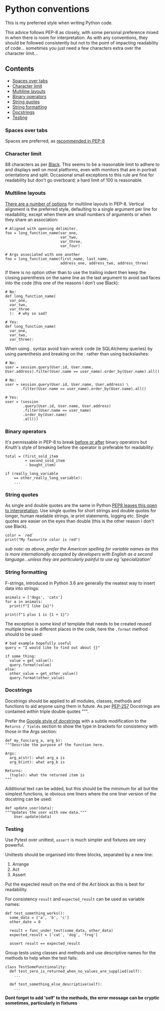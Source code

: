 # Python conventions

This is my preferred style when writing Python code. 

This advice follows PEP-8 as closely, with some personal preference mixed in when there is room for interpretation.
As with any conventions, they should be followed consistently but not to the point of impacting readability of code...
sometimes you just need a few characters extra over the character limit...

## Contents

- [Spaces over tabs](#spaces-over-tabs)
- [Character limit](#character-limit)
- [Multiline layouts](#multiline-layouts)
- [Binary operators](#binary-operators)
- [String quotes](#string-quotes)
- [String formatting](#string-formatting)
- [Docstrings](#docstrings)
- [Testing](#testing)

### Spaces over tabs

Spaces are preferred, as [recommended in PEP-8](https://www.python.org/dev/peps/pep-0008/#tabs-or-spaces)

### Character limit

88 characters as per [Black](https://github.com/psf/black#line-length).
This seems to be a reasonable limit to adhere to and displays well on most platforms, even with monitors that are 
in portrait orientations and split. Occasional small exceptions to this rule are fine for readability but don't go overboard; a hard limit of 100 is reasonable.

### Multiline layouts

[There are a number of options](https://www.python.org/dev/peps/pep-0008/#code-lay-out) for multiline layouts in PEP-8.
Vertical alignment is the preferred style, defaulting to a single argument per line for readability, except when there are small numbers
of arguments or when they share an association:
```
# Aligned with opening delimiter.
foo = long_function_name(var_one,
                         var_two,
                         var_three,
                         var_four)
                         
# Args associated with one another
foo = long_function_name(first_name, last_name,
                         address_one, address_two, address_three)
```
If there is no option other than to use the trailing indent then keep the closing parenthesis on the same line as the last
argument to avoid sad faces into the code (this one of the reasons I don't use Black):
```
# No:
def long_function_name(
  var_one,
  var_two,
  var_three
  ):  # why so sad?

# Yes:
def long_function_name(
  var_one,
  var_two,
  var_three):
```

When using . syntax avoid train-wreck code (ie SQLAlchemy queries) by using parenthesis and breaking on the . rather than using
backslashes:
```
# No:
user = session.query(User.id, User.name, User.address).filter(User.name == user_name).order_by(User.name).all()

# No:
user = session.query(User.id, User.name, User.address) \
       .filter(User.name == user_name).order_by(User.name).all()

# Yes:
user = (session
        .query(User.id, User.name, User.address)
        .filter(User.name == user_name)
        .order_by(User.name)
        .all())
```

### Binary operators

It's permissable in PEP-8 to break [before or after](https://www.python.org/dev/peps/pep-0008/#should-a-line-break-before-or-after-a-binary-operator) binary operators but Knuth's style of breaking before the operator is preferable for readability:
```
total = (first_sold_item
         + second_sold_item
         - bought_item)

if (really_long_variable
    == other_really_long_variable):
    ...
```

### String quotes

As single and double quotes are the same in Python [PEP8 leaves this open to interpretation](https://www.python.org/dev/peps/pep-0008/#string-quotes).
Use single quotes for short strings and double quotes for longer, human readable strings, ie print statements, logging etc. Single quotes are easier on the eyes than double (this is the other reason I don't use Black).
```
color = `red`
print("My favourite color is red")
```
*sub note: as above, prefer the American spelling for variable names as this is more internationally accepted by developers
with English as a second language...unless they are particularly painful to use eg 'specialization'*

### String formatting

F-strings, introduced in Python 3.6 are generally the neatest way to insert data into strings:
```
animals = ['dogs', 'cats']
for a in animals:
  print(f"I like {a}")
  
print(f"1 plus 1 is {1 + 1}")
```

The exception is some kind of template that needs to be created reused multiple times in different places in the code,
here the ```.format``` method should to be used:
```
# bad example hopefully useful
query = "I would like to find out about {}"

if some_thing:
  value = get_value():
  query.format(value)
else:
  other_value = get_other_value()
  query.format(other_value)
```

### Docstrings

Docstrings should be applied to all modules, classes, methods and functions to aid anyone using them in future.
As per [PEP-257](https://www.python.org/dev/peps/pep-0257/) Docstrings are contained within triple double quotes """.

Prefer the [Google style of docstrings](http://google.github.io/styleguide/pyguide.html#381-docstrings)
with a subtle modification to the ```Returns / Yields``` section to show the type in brackets for consistency 
with those in the Args section:
```
def my_func(arg_a, arg_b):
"""Describe the purpose of the function here.

Args:
  arg_a(str): what arg_a is
  arg_b(int): what arg_b is
  
Returns:
  (tuple): what the returned item is
"""
```
Additional text can be added, but this should be the minimum for all but the simplest functions, ie obvious one liners where
the one liner version of the docstring can be used:
```
def update_user(data):
"""Updates the user with new data."""
    User.update(data)
```

### Testing

Use Pytest over unittest, ```assert``` is much simpler and fixtures are very powerful.

Unittests should be organised into three blocks, separated by a new line:

1. Arrange
2. Act
3. Assert

Put the expected result on the end of the *Act* block as this is best for readability.

For consistency `result` and `expected_result` can be used as variable names:
```
def test_something_works():
  some_data = ['a', 'b', 'c']
  other_date = 0
  
  result = func_under_test(some_data, other_data)
  expected_result = ['cat', 'dog', 'frog']
  
  assert result == expected_result
```

Group tests using classes and methods and use descriptive names for the methods to help when the test fails:
```
class TestSomeFunctionality:
  def test_zero_is_returned_when_no_values_are_supplied(self):
    ...
    
  def test_something_else_descriptive(self):
    ...
```
**Dont forget to add 'self' to the methods, the error message can be cryptic sometimes, particularly in fixtures**
